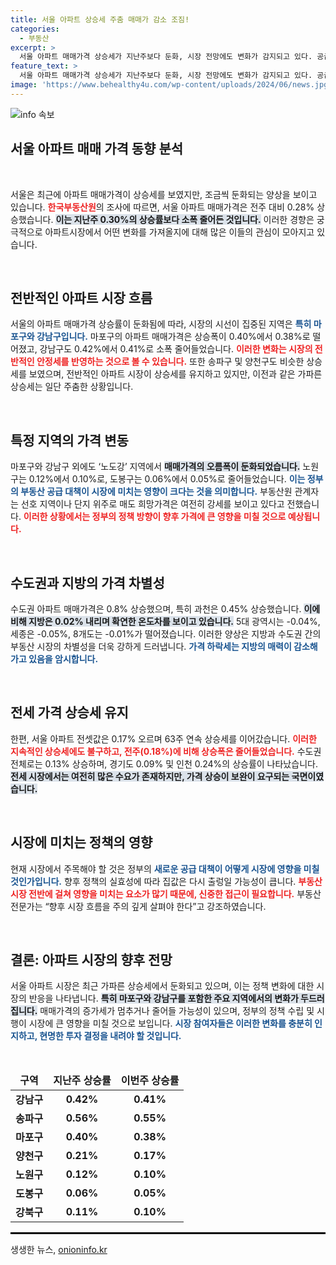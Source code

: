 ```yaml
---
title: 서울 아파트 상승세 주춤 매매가 감소 조짐!
categories:
  - 부동산
excerpt: >
  서울 아파트 매매가격 상승세가 지난주보다 둔화, 시장 전망에도 변화가 감지되고 있다. 공급 대책에 따른 집값 출렁임 가능성, 주목할 만한 시점에 접어들었다.
feature_text: >
  서울 아파트 매매가격 상승세가 지난주보다 둔화, 시장 전망에도 변화가 감지되고 있다. 공급 대책에 따른 집값 출렁임 가능성, 주목할 만한 시점에 접어들었다.
image: 'https://www.behealthy4u.com/wp-content/uploads/2024/06/news.jpg'
---
```


<p><img src="https://www.behealthy4u.com/wp-content/uploads/2024/06/news.jpg" alt="info 속보" /></p>

<h2 data-ke-size="size26">서울 아파트 매매 가격 동향 분석</h2>

<p data-ke-size="size16">&nbsp;</p>

<p>서울은 최근에 아파트 매매가격이 상승세를 보였지만, 조금씩 둔화되는 양상을 보이고 있습니다. <b><span style="color: #ee2323;">한국부동산원</span></b>의 조사에 따르면, 서울 아파트 매매가격은 전주 대비 0.28% 상승했습니다. <b><span style="background-color: #21538527;">이는 지난주 0.30%의 상승률보다 소폭 줄어든 것입니다.</span></b> 이러한 경향은 궁극적으로 아파트시장에서 어떤 변화를 가져올지에 대해 많은 이들의 관심이 모아지고 있습니다.</p>

<p data-ke-size="size16">&nbsp;</p>

<h2 data-ke-size="size26">전반적인 아파트 시장 흐름</h2>

<p>서울의 아파트 매매가격 상승률이 둔화됨에 따라, 시장의 시선이 집중된 지역은 <b><span style="color: #1a5490;">특히 마포구와 강남구입니다.</span></b> 마포구의 아파트 매매가격은 상승폭이 0.40%에서 0.38%로 떨어졌고, 강남구도 0.42%에서 0.41%로 소폭 줄어들었습니다. <b><span style="color: #ee2323;">이러한 변화는 시장의 전반적인 안정세를 반영하는 것으로 볼 수 있습니다.</span></b> 또한 송파구 및 양천구도 비슷한 상승세를 보였으며, 전반적인 아파트 시장이 상승세를 유지하고 있지만, 이전과 같은 가파른 상승세는 일단 주춤한 상황입니다.</p>

<p data-ke-size="size16">&nbsp;</p>

<h2 data-ke-size="size26">특정 지역의 가격 변동</h2>

<p>마포구와 강남구 외에도 ‘노도강’ 지역에서 <b><span style="background-color: #21538527;">매매가격의 오름폭이 둔화되었습니다.</span></b> 노원구는 0.12%에서 0.10%로, 도봉구는 0.06%에서 0.05%로 줄어들었습니다. <b><span style="color: #1a5490;">이는 정부의 부동산 공급 대책이 시장에 미치는 영향이 크다는 것을 의미합니다.</span></b> 부동산원 관계자는 선호 지역이나 단지 위주로 매도 희망가격은 여전히 강세를 보이고 있다고 전했습니다. <b><span style="color: #ee2323;">이러한 상황에서는 정부의 정책 방향이 향후 가격에 큰 영향을 미칠 것으로 예상됩니다.</span></b></p>

<p data-ke-size="size16">&nbsp;</p>

<h2 data-ke-size="size26">수도권과 지방의 가격 차별성</h2>

<p>수도권 아파트 매매가격은 0.8% 상승했으며, 특히 과천은 0.45% 상승했습니다. <b><span style="background-color: #21538527;">이에 비해 지방은 0.02% 내리며 확연한 온도차를 보이고 있습니다.</span></b> 5대 광역시는 -0.04%, 세종은 -0.05%, 8개도는 -0.01%가 떨어졌습니다. 이러한 양상은 지방과 수도권 간의 부동산 시장의 차별성을 더욱 강하게 드러냅니다. <b><span style="color: #1a5490;">가격 하락세는 지방의 매력이 감소해가고 있음을 암시합니다.</span></b></p>

<p data-ke-size="size16">&nbsp;</p>

<h2 data-ke-size="size26">전세 가격 상승세 유지</h2>

<p>한편, 서울 아파트 전셋값은 0.17% 오르며 63주 연속 상승세를 이어갔습니다. <b><span style="color: #ee2323;">이러한 지속적인 상승세에도 불구하고, 전주(0.18%)에 비해 상승폭은 줄어들었습니다.</span></b> 수도권 전체로는 0.13% 상승하며, 경기도 0.09% 및 인천 0.24%의 상승률이 나타났습니다. <b><span style="background-color: #21538527;">전세 시장에서는 여전히 많은 수요가 존재하지만, 가격 상승이 보완이 요구되는 국면이였습니다.</span></b></p>

<p data-ke-size="size16">&nbsp;</p>

<h2 data-ke-size="size26">시장에 미치는 정책의 영향</h2>

<p>현재 시장에서 주목해야 할 것은 정부의 <b><span style="color: #1a5490;">새로운 공급 대책이 어떻게 시장에 영향을 미칠 것인가입니다.</span></b> 향후 정책의 실효성에 따라 집값은 다시 출렁일 가능성이 큽니다. <b><span style="color: #ee2323;">부동산 시장 전반에 걸쳐 영향을 미치는 요소가 많기 때문에, 신중한 접근이 필요합니다.</span></b> 부동산 전문가는 “향후 시장 흐름을 주의 깊게 살펴야 한다”고 강조하였습니다. </p>

<p data-ke-size="size16">&nbsp;</p>

<h2 data-ke-size="size26">결론: 아파트 시장의 향후 전망</h2>

<p>서울 아파트 시장은 최근 가파른 상승세에서 둔화되고 있으며, 이는 정책 변화에 대한 시장의 반응을 나타냅니다. <b><span style="background-color: #21538527;">특히 마포구와 강남구를 포함한 주요 지역에서의 변화가 두드러집니다.</span></b> 매매가격의 증가세가 멈추거나 줄어들 가능성이 있으며, 정부의 정책 수립 및 시행이 시장에 큰 영향을 미칠 것으로 보입니다. <b><span style="color: #1a5490;">시장 참여자들은 이러한 변화를 충분히 인지하고, 현명한 투자 결정을 내려야 할 것입니다.</span></b>   </p>

<p data-ke-size="size16">&nbsp;</p>

<table style="width: 100%;">
  <thead>
    <tr>
      <td style="text-align: center; height: 17px;"><b>구역</b></td>
      <td style="text-align: center; height: 17px;"><b>지난주 상승률</b></td>
      <td style="text-align: center; height: 17px;"><b>이번주 상승률</b></td>
    </tr>
  </thead>
  <tbody>
    <tr>
      <td style="text-align: center; height: 17px;"><b>강남구</b></td>
      <td style="text-align: center; height: 17px;"><b>0.42%</b></td>
      <td style="text-align: center; height: 17px;"><b>0.41%</b></td>
    </tr>
    <tr>
      <td style="text-align: center; height: 17px;"><b>송파구</b></td>
      <td style="text-align: center; height: 17px;"><b>0.56%</b></td>
      <td style="text-align: center; height: 17px;"><b>0.55%</b></td>
    </tr>
    <tr>
      <td style="text-align: center; height: 17px;"><b>마포구</b></td>
      <td style="text-align: center; height: 17px;"><b>0.40%</b></td>
      <td style="text-align: center; height: 17px;"><b>0.38%</b></td>
    </tr>
    <tr>
      <td style="text-align: center; height: 17px;"><b>양천구</b></td>
      <td style="text-align: center; height: 17px;"><b>0.21%</b></td>
      <td style="text-align: center; height: 17px;"><b>0.17%</b></td>
    </tr>
    <tr>
      <td style="text-align: center; height: 17px;"><b>노원구</b></td>
      <td style="text-align: center; height: 17px;"><b>0.12%</b></td>
      <td style="text-align: center; height: 17px;"><b>0.10%</b></td>
    </tr>
    <tr>
      <td style="text-align: center; height: 17px;"><b>도봉구</b></td>
      <td style="text-align: center; height: 17px;"><b>0.06%</b></td>
      <td style="text-align: center; height: 17px;"><b>0.05%</b></td>
    </tr>
    <tr>
      <td style="text-align: center; height: 17px;"><b>강북구</b></td>
      <td style="text-align: center; height: 17px;"><b>0.11%</b></td>
      <td style="text-align: center; height: 17px;"><b>0.10%</b></td>
    </tr>
  </tbody>
</table>

<hr style="border: 1px solid #000000;">
생생한 뉴스, <a href="https://onioninfo.kr" rel="dofollow">onioninfo.kr</a>


